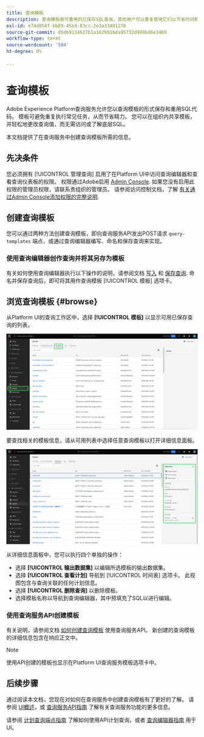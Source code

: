 ```yaml
---
title: 查询模板
description: 查询模板是可重用的已保存SQL查询，其他用户可以重复使用它们以节省时间和精力。 它们可以使用查询编辑器或查询服务API创建，并可在所有Experience Platform数据集上使用。
exl-id: e74d058f-bb89-45ed-83cc-2e3a33401270
source-git-commit: d5d69134627b1a162691bda95732d989bd6e3469
workflow-type: tm+mt
source-wordcount: '504'
ht-degree: 0%

---
```


# 查询模板

Adobe Experience Platform查询服务允许您以查询模板的形式保存和重用SQL代码。 模板可避免重复执行常见任务，从而节省精力。 您可以在组织内共享模板，并轻松地更改查询值，而无需访问或了解底层SQL。

本文档提供了在查询服务中创建查询模板所需的信息。

## 先决条件

您必须拥有 [!UICONTROL 管理查询] 启用了在Platform UI中访问查询编辑器和查看查询仪表板的权限。 权限通过Adobe启用 [Admin Console](https://adminconsole.adobe.com/). 如果您没有启用此权限的管理员权限，请联系贵组织的管理员。 请参阅访问控制文档，了解 [有关通过Admin Console添加权限的完整说明](../../access-control/home.md).

## 创建查询模板

您可以通过两种方法创建查询模板，即向查询服务API发出POST请求 `query-templates` 端点，或通过查询编辑器编写、命名和保存查询来实现。

### 使用查询编辑器创作查询并将其另存为模板

有关如何使用查询编辑器执行以下操作的说明，请参阅文档 [写入](./user-guide.md#query-authoring) 和 [保存查询](./user-guide.md#saving-queries). 命名并保存查询后，即可将其用作查询模板 [!UICONTROL 模板] 选项卡。

## 浏览查询模板 {#browse}

从Platform UI的查询工作区中，选择 **[!UICONTROL 模板]** 以显示可用已保存查询的列表。

![突出显示“模板”选项卡的查询工作区。](../images/ui/query-templates/query-templates.png)

要查找相关的模板信息，请从可用列表中选择任意查询模板以打开详细信息面板。

![查询工作区中查询ID突出显示的详细信息面板。](../images/ui/query-templates/details-panel.png)

从详细信息面板中，您可以执行四个单独的操作：

* 选择 **[!UICONTROL 输出数据集]** 以编辑所选模板的输出数据集。
* 选择 **[!UICONTROL 查看计划]** 导航到 [!UICONTROL 时间表] 选项卡。 此视图包含与查询关联的任何计划信息。
* 选择 **[!UICONTROL 删除查询]** 以删除模板。
* 选择模板名称以导航到查询编辑器，其中预填充了SQL以进行编辑。

### 使用查询服务API创建模板

有关说明，请参阅文档 [如何创建查询模板](../api/query-templates.md#create-a-query-template) 使用查询服务API。 新创建的查询模板的详细信息包含在响应正文中。

>[!NOTE]
>
>使用API创建的模板也显示在Platform UI查询服务模板选项卡中。

## 后续步骤

通过阅读本文档，您现在对如何在查询服务中创建查询模板有了更好的了解。 请参阅 [UI概述](./overview.md)，或 [查询服务API指南](../api/getting-started.md) 了解有关查询服务功能的更多信息。

请参阅 [计划查询端点指南](../api/scheduled-queries.md) 了解如何使用API计划查询，或者 [查询编辑器指南](./user-guide.md#scheduled-queries) 用于UI。
